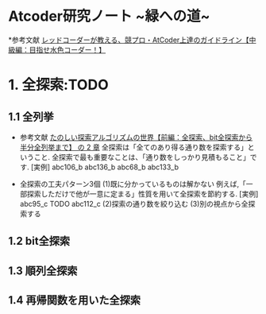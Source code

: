 # Atcoder研究ノート ~緑への道~
*参考文献
[レッドコーダーが教える、競プロ・AtCoder上達のガイドライン【中級編：目指せ水色コーダー！】](https://qiita.com/e869120/items/eb50fdaece12be418faa)

# 1. 全探索:TODO
## 1.1 全列挙
- 参考文献
[たのしい探索アルゴリズムの世界【前編：全探索、bit全探索から半分全列挙まで】 の 2 章](https://qiita.com/e869120/items/25cb52ba47be0fd418d6#2-%E3%81%99%E3%81%B9%E3%81%A6%E3%81%AE%E5%9F%BA%E6%9C%AC%E5%85%A8%E6%8E%A2%E7%B4%A2)
全探索は「全てのあり得る通り数を探索する」ということ.
全探索で最も重要なことは、「通り数をしっかり見積もること」です.
[実例]
abc106_b
abc136_b
abc68_b
abc133_b

- 全探索の工夫パターン3個
(1)既に分かっているものは解かない
例えば,「一部探索しただけで他が一意に定まる」性質を用いて全探索を節約する.
[実例]
abc95_c TODO
abc112_c
(2)探索の通り数を絞り込む
(3)別の視点から全探索する


## 1.2 bit全探索
## 1.3 順列全探索
## 1.4 再帰関数を用いた全探索
